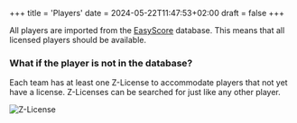 +++
title = 'Players'
date = 2024-05-22T11:47:53+02:00
draft = false
+++

All players are imported from the [EasyScore](https://www.easyscore.com/) database. This means that all licensed players should be available.

### What if the player is not in the database?

Each team has at least one Z-License to accommodate players that not yet have a license. Z-Licenses can be searched for just like any other player. 

![Z-License](/images/z-license.png)
